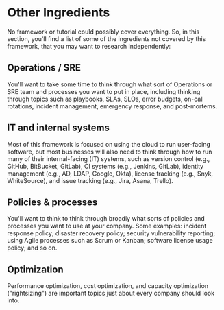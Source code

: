 # Other Ingredients

No framework or tutorial could possibly cover everything. So, in this section, you'll find a list of some of the
ingredients not covered by this framework, that you may want to research independently:

## Operations / SRE

You'll want to take some time to think through what sort of Operations or SRE team and processes you want to put in place, including thinking through topics such as playbooks, SLAs, SLOs, error budgets, on-call rotations, incident management, emergency response, and post-mortems.

## IT and internal systems

Most of this framework is focused on using the cloud to run user-facing software, but most businesses will also need to think through how to run many of their internal-facing (IT) systems, such as version control (e.g., GitHub, BitBucket, GitLab), CI systems (e.g., Jenkins, GitLab), identity management (e.g., AD, LDAP, Google, Okta), license tracking (e.g., Snyk, WhiteSource), and issue tracking (e.g., Jira, Asana, Trello).

## Policies & processes

You'll want to think to think through broadly what sorts of policies and processes you want to use at your company. Some examples: incident response policy; disaster recovery policy; security vulnerability reporting; using Agile processes such as Scrum or Kanban; software license usage policy; and so on.

## Optimization

Performance optimization, cost optimization, and capacity optimization ("rightsizing") are important topics just about every company should look into.



<!-- ##DOCS-SOURCER-START
{
  "sourcePlugin": "local-copier",
  "hash": "cd9b72d0289fcb3677281df788691d87"
}
##DOCS-SOURCER-END -->
